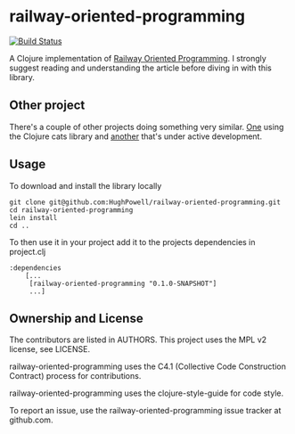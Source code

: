 # railway-oriented-programming

[![Build Status](https://travis-ci.org/HughPowell/railway-oriented-programming.svg?branch=master)](https://travis-ci.org/HughPowell/railway-oriented-programming)

A Clojure implementation of [Railway Oriented Programming](https://fsharpforfunandprofit.com/posts/recipe-part2/).  I strongly suggest reading and understanding the article before diving in with this library.

## Other project

There's a couple of other projects doing something very similar. [One](https://gist.github.com/ah45/7518292c620679c460557a7038751d6d) using the Clojure cats library and [another](https://github.com/jwillem/rop-clojure) that's under active development.

## Usage

To download and install the library locally

    git clone git@github.com:HughPowell/railway-oriented-programming.git
    cd railway-oriented-programming
    lein install
    cd ..

To then use it in your project add it to the projects dependencies in project.clj

    :dependencies
        [...
         [railway-oriented-programming "0.1.0-SNAPSHOT"]
         ...]

## Ownership and License

The contributors are listed in AUTHORS. This project uses the MPL v2 license, see LICENSE.

railway-oriented-programming uses the C4.1 (Collective Code Construction Contract) process for contributions.

railway-oriented-programming uses the clojure-style-guide for code style.

To report an issue, use the railway-oriented-programming issue tracker at github.com.
